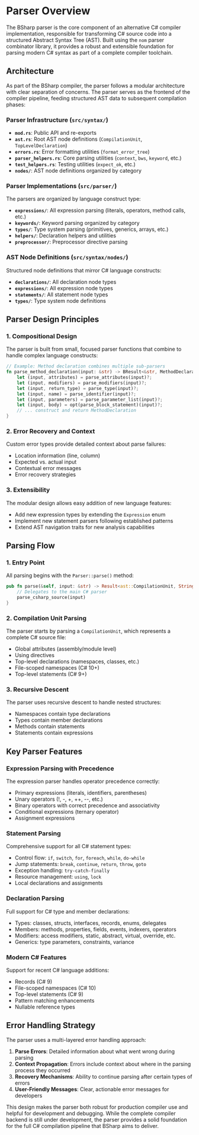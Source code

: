
# Parser Overview

The BSharp parser is the core component of an alternative C# compiler implementation, responsible for transforming C# source code into a structured Abstract Syntax Tree (AST). Built using the `nom` parser combinator library, it provides a robust and extensible foundation for parsing modern C# syntax as part of a complete compiler toolchain.

## Architecture

As part of the BSharp compiler, the parser follows a modular architecture with clear separation of concerns. The parser serves as the frontend of the compiler pipeline, feeding structured AST data to subsequent compilation phases:

### Parser Infrastructure (`src/syntax/`)

- **`mod.rs`**: Public API and re-exports
- **`ast.rs`**: Root AST node definitions (`CompilationUnit`, `TopLevelDeclaration`)
- **`errors.rs`**: Error formatting utilities (`format_error_tree`)
- **`parser_helpers.rs`**: Core parsing utilities (`context`, `bws`, `keyword`, etc.)
- **`test_helpers.rs`**: Testing utilities (`expect_ok`, etc.)
- **`nodes/`**: AST node definitions organized by category

### Parser Implementations (`src/parser/`)

The parsers are organized by language construct type:

- **`expressions/`**: All expression parsing (literals, operators, method calls, etc.)
- **`keywords/`**: Keyword parsing organized by category
- **`types/`**: Type system parsing (primitives, generics, arrays, etc.)
- **`helpers/`**: Declaration helpers and utilities
- **`preprocessor/`**: Preprocessor directive parsing

### AST Node Definitions (`src/syntax/nodes/`)

Structured node definitions that mirror C# language constructs:

- **`declarations/`**: All declaration node types
- **`expressions/`**: All expression node types  
- **`statements/`**: All statement node types
- **`types/`**: Type system node definitions

## Parser Design Principles

### 1. Compositional Design

The parser is built from small, focused parser functions that combine to handle complex language constructs:

```rust
// Example: Method declaration combines multiple sub-parsers
fn parse_method_declaration(input: &str) -> BResult<&str, MethodDeclaration> {
    let (input, attributes) = parse_attributes(input)?;
    let (input, modifiers) = parse_modifiers(input)?;
    let (input, return_type) = parse_type(input)?;
    let (input, name) = parse_identifier(input)?;
    let (input, parameters) = parse_parameter_list(input)?;
    let (input, body) = opt(parse_block_statement)(input)?;
    // ... construct and return MethodDeclaration
}
```

### 2. Error Recovery and Context

Custom error types provide detailed context about parse failures:

- Location information (line, column)
- Expected vs. actual input
- Contextual error messages
- Error recovery strategies

### 3. Extensibility

The modular design allows easy addition of new language features:

- Add new expression types by extending the `Expression` enum
- Implement new statement parsers following established patterns
- Extend AST navigation traits for new analysis capabilities

## Parsing Flow

### 1. Entry Point

All parsing begins with the `Parser::parse()` method:

```rust
pub fn parse(&self, input: &str) -> Result<ast::CompilationUnit, String> {
    // Delegates to the main C# parser
    parse_csharp_source(input)
}
```

### 2. Compilation Unit Parsing

The parser starts by parsing a `CompilationUnit`, which represents a complete C# source file:

- Global attributes (assembly/module level)
- Using directives
- Top-level declarations (namespaces, classes, etc.)
- File-scoped namespaces (C# 10+)
- Top-level statements (C# 9+)

### 3. Recursive Descent

The parser uses recursive descent to handle nested structures:

- Namespaces contain type declarations
- Types contain member declarations
- Methods contain statements
- Statements contain expressions

## Key Parser Features

### Expression Parsing with Precedence

The expression parser handles operator precedence correctly:

- Primary expressions (literals, identifiers, parentheses)
- Unary operators (!, -, +, ++, --, etc.)
- Binary operators with correct precedence and associativity
- Conditional expressions (ternary operator)
- Assignment expressions

### Statement Parsing

Comprehensive support for all C# statement types:

- Control flow: `if`, `switch`, `for`, `foreach`, `while`, `do-while`
- Jump statements: `break`, `continue`, `return`, `throw`, `goto`
- Exception handling: `try-catch-finally`
- Resource management: `using`, `lock`
- Local declarations and assignments

### Declaration Parsing

Full support for C# type and member declarations:

- Types: classes, structs, interfaces, records, enums, delegates
- Members: methods, properties, fields, events, indexers, operators
- Modifiers: access modifiers, static, abstract, virtual, override, etc.
- Generics: type parameters, constraints, variance

### Modern C# Features

Support for recent C# language additions:

- Records (C# 9)
- File-scoped namespaces (C# 10)
- Top-level statements (C# 9)
- Pattern matching enhancements
- Nullable reference types

## Error Handling Strategy

The parser uses a multi-layered error handling approach:

1. **Parse Errors**: Detailed information about what went wrong during parsing
2. **Context Propagation**: Errors include context about where in the parsing process they occurred
3. **Recovery Mechanisms**: Ability to continue parsing after certain types of errors
4. **User-Friendly Messages**: Clear, actionable error messages for developers

This design makes the parser both robust for production compiler use and helpful for development and debugging. While the complete compiler backend is still under development, the parser provides a solid foundation for the full C# compilation pipeline that BSharp aims to deliver.
